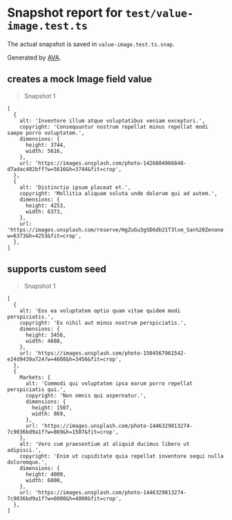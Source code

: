 # Snapshot report for `test/value-image.test.ts`

The actual snapshot is saved in `value-image.test.ts.snap`.

Generated by [AVA](https://avajs.dev).

## creates a mock Image field value

> Snapshot 1

    [
      {
        alt: 'Inventore illum atque voluptatibus veniam excepturi.',
        copyright: 'Consequuntur nostrum repellat minus repellat modi saepe porro voluptatem.',
        dimensions: {
          height: 3744,
          width: 5616,
        },
        url: 'https://images.unsplash.com/photo-1426604966848-d7adac402bff?w=5616&h=3744&fit=crop',
      },
      {
        alt: 'Distinctio ipsum placeat et.',
        copyright: 'Mollitia aliquam soluta unde dolorum qui ad autem.',
        dimensions: {
          height: 4253,
          width: 6373,
        },
        url: 'https://images.unsplash.com/reserve/HgZuGu3gSD6db21T3lxm_San%20Zenone.jpg?w=6373&h=4253&fit=crop',
      },
    ]

## supports custom seed

> Snapshot 1

    [
      {
        alt: 'Eos ea voluptatem optio quam vitae quidem modi perspiciatis.',
        copyright: 'Ex nihil aut minus nostrum perspiciatis.',
        dimensions: {
          height: 3456,
          width: 4608,
        },
        url: 'https://images.unsplash.com/photo-1504567961542-e24d9439a724?w=4608&h=3456&fit=crop',
      },
      {
        Markets: {
          alt: 'Commodi qui voluptatem ipsa earum porro repellat perspiciatis qui.',
          copyright: 'Non omnis qui aspernatur.',
          dimensions: {
            height: 1507,
            width: 869,
          },
          url: 'https://images.unsplash.com/photo-1446329813274-7c9036bd9a1f?w=869&h=1507&fit=crop',
        },
        alt: 'Vero cum praesentium at aliquid ducimus libero ut adipisci.',
        copyright: 'Enim ut cupiditate quia repellat inventore sequi nulla doloremque.',
        dimensions: {
          height: 4000,
          width: 6000,
        },
        url: 'https://images.unsplash.com/photo-1446329813274-7c9036bd9a1f?w=6000&h=4000&fit=crop',
      },
    ]
